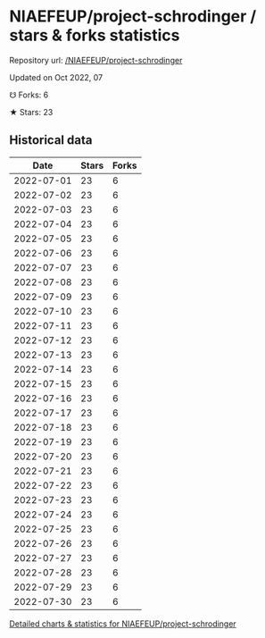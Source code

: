 # NIAEFEUP/project-schrodinger / stars & forks statistics

Repository url: [/NIAEFEUP/project-schrodinger](https://github.com/NIAEFEUP/project-schrodinger)

Updated on Oct 2022, 07

☋ Forks: 6

★ Stars: 23

## Historical data
| Date | Stars | Forks |
|------|-------|-------|
| 2022-07-01 | 23 | 6 | 
| 2022-07-02 | 23 | 6 | 
| 2022-07-03 | 23 | 6 | 
| 2022-07-04 | 23 | 6 | 
| 2022-07-05 | 23 | 6 | 
| 2022-07-06 | 23 | 6 | 
| 2022-07-07 | 23 | 6 | 
| 2022-07-08 | 23 | 6 | 
| 2022-07-09 | 23 | 6 | 
| 2022-07-10 | 23 | 6 | 
| 2022-07-11 | 23 | 6 | 
| 2022-07-12 | 23 | 6 | 
| 2022-07-13 | 23 | 6 | 
| 2022-07-14 | 23 | 6 | 
| 2022-07-15 | 23 | 6 | 
| 2022-07-16 | 23 | 6 | 
| 2022-07-17 | 23 | 6 | 
| 2022-07-18 | 23 | 6 | 
| 2022-07-19 | 23 | 6 | 
| 2022-07-20 | 23 | 6 | 
| 2022-07-21 | 23 | 6 | 
| 2022-07-22 | 23 | 6 | 
| 2022-07-23 | 23 | 6 | 
| 2022-07-24 | 23 | 6 | 
| 2022-07-25 | 23 | 6 | 
| 2022-07-26 | 23 | 6 | 
| 2022-07-27 | 23 | 6 | 
| 2022-07-28 | 23 | 6 | 
| 2022-07-29 | 23 | 6 | 
| 2022-07-30 | 23 | 6 | 


[Detailed charts & statistics for NIAEFEUP/project-schrodinger](https://reviewgithub.com/rep/NIAEFEUP/project-schrodinger)
